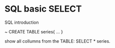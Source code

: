 # SQL basic SELECT
SQL introduction

~
CREATE TABLE series{
  ...
}

show all collumns from the TABLE: 
SELECT * series.
